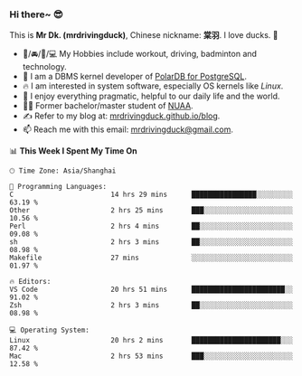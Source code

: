 ### Hi there~ 😎

This is **Mr Dk. (mrdrivingduck)**, Chinese nickname: **棠羽**. I love ducks. 🦆

- 💪/🚘/🏸/💻 My Hobbies include workout, driving, badminton and technology.
- 🍊 I am a DBMS kernel developer of [PolarDB for PostgreSQL](https://github.com/ApsaraDB/PolarDB-for-PostgreSQL).
- 🔥 I am interested in system software, especially OS kernels like *Linux*.
- 🔧 I enjoy everything pragmatic, helpful to our daily life and the world.
- 👨‍🎓 Former bachelor/master student of [NUAA](https://en.wikipedia.org/wiki/Nanjing_University_of_Aeronautics_and_Astronautics).
- ✍ Refer to my blog at: [mrdrivingduck.github.io/blog](https://mrdrivingduck.github.io/blog/).
- 📫 Reach me with this email: [mrdrivingduck@gmail.com](mailto:mrdrivingduck@gmail.com).

<!--START_SECTION:waka-->
📊 **This Week I Spent My Time On** 

```text
🕑︎ Time Zone: Asia/Shanghai

💬 Programming Languages: 
C                        14 hrs 29 mins      ████████████████░░░░░░░░░   63.19 % 
Other                    2 hrs 25 mins       ███░░░░░░░░░░░░░░░░░░░░░░   10.56 % 
Perl                     2 hrs 4 mins        ██░░░░░░░░░░░░░░░░░░░░░░░   09.08 % 
sh                       2 hrs 3 mins        ██░░░░░░░░░░░░░░░░░░░░░░░   08.98 % 
Makefile                 27 mins             ░░░░░░░░░░░░░░░░░░░░░░░░░   01.97 % 

🔥 Editors: 
VS Code                  20 hrs 51 mins      ███████████████████████░░   91.02 % 
Zsh                      2 hrs 3 mins        ██░░░░░░░░░░░░░░░░░░░░░░░   08.98 % 

💻 Operating System: 
Linux                    20 hrs 2 mins       ██████████████████████░░░   87.42 % 
Mac                      2 hrs 53 mins       ███░░░░░░░░░░░░░░░░░░░░░░   12.58 % 
```


<!--END_SECTION:waka-->

<!-- ![Mr Dk.'s GitHub Stats](https://github-readme-stats.vercel.app/api?username=mrdrivingduck&count_private&show_icons=true&theme=buefy) -->

<!-- ![Most Used Languages](https://github-readme-stats.vercel.app/api/top-langs/?username=mrdrivingduck&exclude_repo=mips32-CPU,snort-tcp-socket&theme=buefy&layout=compact&langs_count=10) -->


<!--
**mrdrivingduck/mrdrivingduck** is a ✨ _special_ ✨ repository because its `README.md` (this file) appears on your GitHub profile.

Here are some ideas to get you started:

- 🔭 I’m currently working on ...
- 🌱 I’m currently learning ...
- 👯 I’m looking to collaborate on ...
- 🤔 I’m looking for help with ...
- 💬 Ask me about ...
- 📫 How to reach me: ...
- 😄 Pronouns: ...
- ⚡ Fun fact: ...
-->
